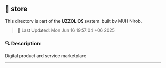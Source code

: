 ## 📁 store

This directory is part of the **UZZOL OS** system, built by [MUH Nirob](mailto:uzzolhassan38@gmail.com).

> 📅 Last Updated: Mon Jun 16 19:57:04 +06 2025

### 🔍 Description:
Digital product and service marketplace

---

